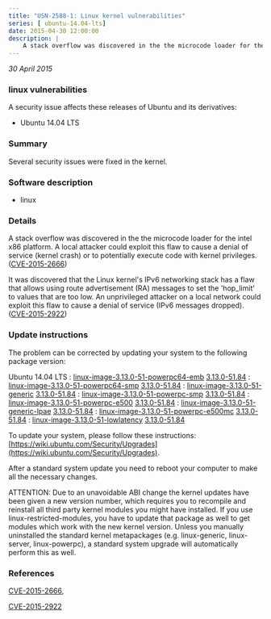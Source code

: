 ```yaml
---
title: "USN-2588-1: Linux kernel vulnerabilities"
series: [ ubuntu-14.04-lts]
date: 2015-04-30 12:00:00
description: |
    A stack overflow was discovered in the the microcode loader for the intel x86 platform. A local attacker could exploit this flaw to cause a denial of service (kernel crash) or to potentially execute code with kernel privileges. ([CVE-2015-2666](http://people.ubuntu.com/~ubuntu-security/cve/CVE-2015-2666))
--- 
```

 
 

*30 April 2015*

### linux vulnerabilities

A security issue affects these releases of Ubuntu and its derivatives:

* Ubuntu 14.04 LTS

### Summary

Several security issues were fixed in the kernel. 

### Software description

* linux 

### Details

A stack overflow was discovered in the the microcode loader for the intel x86 platform. A local attacker could exploit this flaw to cause a denial of service (kernel crash) or to potentially execute code with kernel privileges. ([CVE-2015-2666](http://people.ubuntu.com/~ubuntu-security/cve/CVE-2015-2666))

It was discovered that the Linux kernel&#39;s IPv6 networking stack has a flaw that allows using route advertisement (RA) messages to set the &#39;hop_limit&#39; to values that are too low. An unprivileged attacker on a local network could exploit this flaw to cause a denial of service (IPv6 messages dropped). ([CVE-2015-2922](http://people.ubuntu.com/~ubuntu-security/cve/CVE-2015-2922)) 

### Update instructions

The problem can be corrected by updating your system to the following package version:

Ubuntu 14.04 LTS
 : [linux-image-3.13.0-51-powerpc64-emb](https://launchpad.net/ubuntu/+source/linux) <span> [3.13.0-51.84](https://launchpad.net/ubuntu/+source/linux/3.13.0-51.84) </span> 
 : [linux-image-3.13.0-51-powerpc64-smp](https://launchpad.net/ubuntu/+source/linux) <span> [3.13.0-51.84](https://launchpad.net/ubuntu/+source/linux/3.13.0-51.84) </span> 
 : [linux-image-3.13.0-51-generic](https://launchpad.net/ubuntu/+source/linux) <span> [3.13.0-51.84](https://launchpad.net/ubuntu/+source/linux/3.13.0-51.84) </span> 
 : [linux-image-3.13.0-51-powerpc-smp](https://launchpad.net/ubuntu/+source/linux) <span> [3.13.0-51.84](https://launchpad.net/ubuntu/+source/linux/3.13.0-51.84) </span> 
 : [linux-image-3.13.0-51-powerpc-e500](https://launchpad.net/ubuntu/+source/linux) <span> [3.13.0-51.84](https://launchpad.net/ubuntu/+source/linux/3.13.0-51.84) </span> 
 : [linux-image-3.13.0-51-generic-lpae](https://launchpad.net/ubuntu/+source/linux) <span> [3.13.0-51.84](https://launchpad.net/ubuntu/+source/linux/3.13.0-51.84) </span> 
 : [linux-image-3.13.0-51-powerpc-e500mc](https://launchpad.net/ubuntu/+source/linux) <span> [3.13.0-51.84](https://launchpad.net/ubuntu/+source/linux/3.13.0-51.84) </span> 
 : [linux-image-3.13.0-51-lowlatency](https://launchpad.net/ubuntu/+source/linux) <span> [3.13.0-51.84](https://launchpad.net/ubuntu/+source/linux/3.13.0-51.84) </span> 

To update your system, please follow these instructions: [https://wiki.ubuntu.com/Security/Upgrades](https://wiki.ubuntu.com/Security/Upgrades).

After a standard system update you need to reboot your computer to make all the necessary changes.

ATTENTION: Due to an unavoidable ABI change the kernel updates have been given a new version number, which requires you to recompile and reinstall all third party kernel modules you might have installed. If you use linux-restricted-modules, you have to update that package as well to get modules which work with the new kernel version. Unless you manually uninstalled the standard kernel metapackages (e.g. linux-generic, linux-server, linux-powerpc), a standard system upgrade will automatically perform this as well. 

### References

 
 [CVE-2015-2666](http://people.ubuntu.com/~ubuntu-security/cve/CVE-2015-2666), 

 [CVE-2015-2922](http://people.ubuntu.com/~ubuntu-security/cve/CVE-2015-2922)
 

